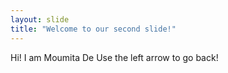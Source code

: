 ```yaml
---
layout: slide
title: "Welcome to our second slide!"
---
```

Hi! I am Moumita De
Use the left arrow to go back!
